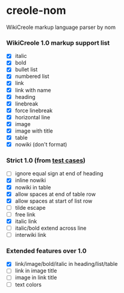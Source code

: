 # creole-nom
WikiCreole markup language parser by nom

### WikiCreole 1.0 markup support list
 - [x] italic
 - [x] bold
 - [x] bullet list
 - [x] numbered list
 - [x] link
 - [x] link with name
 - [x] heading
 - [x] linebreak
 - [x] force linebreak
 - [x] horizontal line
 - [x] image
 - [x] image with title
 - [x] table
 - [x] nowiki (don't format)

### Strict 1.0 (from [test cases](http://www.wikicreole.org/wiki/Creole1.0TestCases))
 - [ ] ignore equal sign at end of heading
 - [x] inline nowiki
 - [x] nowiki in table
 - [x] allow spaces at end of table row
 - [x] allow spaces at start of list row
 - [ ] tilde escape
 - [ ] free link
 - [x] italic link
 - [ ] italic/bold extend across line
 - [ ] interwiki link

### Extended features over 1.0
 - [x] link/image/bold/italic in heading/list/table
 - [ ] link in image title
 - [ ] image in link title
 - [ ] text colors